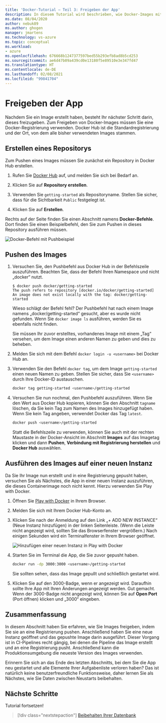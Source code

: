 ```yaml
---
title: 'Docker-Tutorial – Teil 3: Freigeben der App'
description: In diesem Tutorial wird beschrieben, wie Docker-Images mithilfe der Docker Hub-Registrierung freigegeben werden.
ms.date: 08/04/2020
author: nebuk89
ms.author: ghogen
manager: jmartens
ms.technology: vs-azure
ms.topic: conceptual
ms.workload:
- azure
ms.openlocfilehash: 676668b1247377597bed55b293efb8ad8b5cd253
ms.sourcegitcommit: ae6d47b09a439cd0e13180f5e89510e3e347fd47
ms.translationtype: HT
ms.contentlocale: de-DE
ms.lasthandoff: 02/08/2021
ms.locfileid: "99841704"
---
```

# <a name="share-your-app"></a>Freigeben der App

Nachdem Sie ein Image erstellt haben, besteht Ihr nächster Schritt darin, dieses freizugeben. Zum Freigeben von Docker-Images müssen Sie eine Docker-Registrierung verwenden. Docker Hub ist die Standardregistrierung und der Ort, von dem alle bisher verwendeten Images stammen.

## <a name="create-a-repo"></a>Erstellen eines Repositorys

Zum Pushen eines Images müssen Sie zunächst ein Repository in Docker Hub erstellen.

1. Rufen Sie [Docker Hub](https://hub.docker.com) auf, und melden Sie sich bei Bedarf an.

1. Klicken Sie auf **Repository erstellen**.

1. Verwenden Sie `getting-started` als Repositoryname. Stellen Sie sicher, dass für die Sichtbarkeit `Public` festgelegt ist.

1. Klicken Sie auf **Erstellen**.

Rechts auf der Seite finden Sie einen Abschnitt namens **Docker-Befehle**. Dort finden Sie einen Beispielbefehl, den Sie zum Pushen in dieses Repository ausführen müssen.

![Docker-Befehl mit Pushbeispiel](media/push-command.png)

## <a name="push-the-image"></a>Pushen des Images

1. Versuchen Sie, den Pushbefehl aus Docker Hub in der Befehlszeile auszuführen. Beachten Sie, dass der Befehl Ihren Namespace und nicht „docker“ nutzt.

    ```plaintext
    $ docker push docker/getting-started
    The push refers to repository [docker.io/docker/getting-started]
    An image does not exist locally with the tag: docker/getting-started
    ```

    Wieso schlägt der Befehl fehl? Der Pushbefehl hat nach einem Image namens „docker/getting-started“ gesucht, aber es wurde nicht gefunden. Wenn Sie `docker image ls` ausführen, werden Sie es ebenfalls nicht finden.

    Sie müssen Ihr zuvor erstelltes, vorhandenes Image mit einem „Tag“ versehen, um dem Image einen anderen Namen zu geben und dies zu beheben.

1. Melden Sie sich mit dem Befehl `docker login -u <username>` bei Docker Hub an.

1. Verwenden Sie den Befehl `docker tag`, um dem Image `getting-started` einen neuen Namen zu geben. Stellen Sie sicher, dass Sie `<username>` durch Ihre Docker-ID austauschen.

    ```bash
    docker tag getting-started <username>/getting-started
    ```

1. Versuchen Sie nun nochmal, den Pushbefehl auszuführen. Wenn Sie den Wert aus Docker Hub kopieren, können Sie den Abschnitt `tagname` löschen, da Sie kein Tag zum Namen des Images hinzugefügt haben. Wenn Sie kein Tag angeben, verwendet Docker das Tag `latest`.

    ```bash
    docker push <username>/getting-started
    ```

    Statt die Befehlszeile zu verwenden, können Sie auch mit der rechten Maustaste in der Docker-Ansicht im Abschnitt **Images** auf das Imagetag klicken und dann **Pushen**, **Verbindung mit Registrierung herstellen** und **Docker Hub** auswählen.

## <a name="run-the-image-on-a-new-instance"></a>Ausführen des Images auf einer neuen Instanz

Da Sie Ihr Image nun erstellt und in eine Registrierung gepusht haben, versuchen Sie als Nächstes, die App in einer neuen Instanz auszuführen, die dieses Containerimage noch nicht kennt. Hierzu verwenden Sie Play with Docker.

1. Öffnen Sie [Play with Docker](http://play-with-docker.com) in Ihrem Browser.

1. Melden Sie sich mit Ihrem Docker Hub-Konto an.

1. Klicken Sie nach der Anmeldung auf den Link „+ ADD NEW INSTANCE“ (Neue Instanz hinzufügen) in der linken Seitenleiste. (Wenn die Leiste nicht angezeigt wird, sollten Sie das Browserfenster vergrößern.) Nach einigen Sekunden wird ein Terminalfenster in Ihrem Browser geöffnet.

    ![Hinzufügen einer neuen Instanz in Play with Docker](media/pwd-add-new-instance.png)

1. Starten Sie im Terminal die App, die Sie zuvor gepusht haben.

    ```bash
    docker run -dp 3000:3000 <username>/getting-started
    ```

    Sie sollten sehen, dass das Image gepullt und schließlich gestartet wird.

1. Klicken Sie auf den 3000-Badge, wenn er angezeigt wird. Daraufhin sollte Ihre App mit Ihren Änderungen angezeigt werden. Gut gemacht. Wenn der 3000-Badge nicht angezeigt wird, können Sie auf **Open Port** (Port öffnen) klicken und „3000“ eingeben.

## <a name="recap"></a>Zusammenfassung

In diesem Abschnitt haben Sie erfahren, wie Sie Images freigeben, indem Sie sie an eine Registrierung pushen. Anschließend haben Sie eine neue Instanz geöffnet und das gepushte Image darin ausgeführt. Dieser Vorgang ist in CI-Pipelines recht gängig, bei denen die Pipeline das Image erstellt und an eine Registrierung pusht. Anschließend kann die Produktionsumgebung die neueste Version des Images verwenden.

Erinnern Sie sich an das Ende des letzten Abschnitts, bei dem Sie die App neu gestartet und alle Elemente Ihrer Aufgabenliste verloren haben? Das ist natürlich keine benutzerfreundliche Funktionsweise, daher lernen Sie als Nächstes, wie Sie Daten zwischen Neustarts beibehalten.

## <a name="next-steps"></a>Nächste Schritte

Tutorial fortsetzen!

> [!div class="nextstepaction"]
> [Beibehalten Ihrer Datenbank](persist-your-data.md)